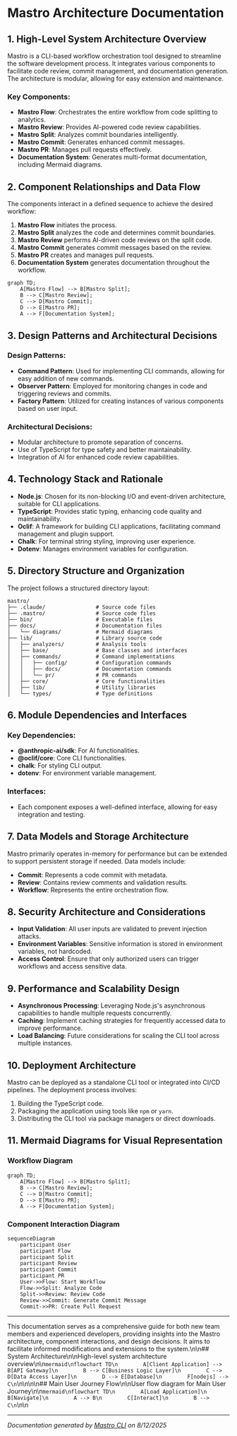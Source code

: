 <!---
This file was automatically generated by Mastro CLI
Generated on: 2025-08-12T04:13:22.988Z
Document type: architecture
Title: Architecture Documentation
References: .claude/settings.local.json, .mastro/analytics.json, lib/commands/config.d.ts, lib/commands/config.d.ts.map, lib/commands/config.js, lib/commands/config.js.map, lib/commands/config/init.d.ts, lib/commands/config/init.d.ts.map, lib/commands/config/init.js, lib/commands/config/init.js.map, lib/commands/config/interactive.d.ts, lib/commands/config/interactive.d.ts.map, lib/commands/config/interactive.js, lib/commands/config/interactive.js.map, lib/lib/config.d.ts, lib/lib/config.d.ts.map, lib/lib/config.js, lib/lib/config.js.map, mastro-vscode/.eslintrc.json, mastro-vscode/package-lock.json, mastro-vscode/package.json, mastro-vscode/tsconfig.json, src/commands/config.ts, src/commands/config/init.ts, src/commands/config/interactive.ts, src/lib/config.ts, bin/run.js, lib/index.d.ts, lib/index.d.ts.map, lib/index.js, lib/index.js.map, lib/analyzers/change-detector.d.ts, lib/analyzers/change-detector.d.ts.map, lib/analyzers/change-detector.js, lib/analyzers/change-detector.js.map, lib/analyzers/impact-analyzer.d.ts

To prevent this file from being overwritten, add custom content
between the CUSTOM_START and CUSTOM_END markers below.
--->

# Mastro Architecture Documentation

## 1. High-Level System Architecture Overview

Mastro is a CLI-based workflow orchestration tool designed to streamline the software development process. It integrates various components to facilitate code review, commit management, and documentation generation. The architecture is modular, allowing for easy extension and maintenance.

### Key Components:
- **Mastro Flow**: Orchestrates the entire workflow from code splitting to analytics.
- **Mastro Review**: Provides AI-powered code review capabilities.
- **Mastro Split**: Analyzes commit boundaries intelligently.
- **Mastro Commit**: Generates enhanced commit messages.
- **Mastro PR**: Manages pull requests effectively.
- **Documentation System**: Generates multi-format documentation, including Mermaid diagrams.

## 2. Component Relationships and Data Flow

The components interact in a defined sequence to achieve the desired workflow:

1. **Mastro Flow** initiates the process.
2. **Mastro Split** analyzes the code and determines commit boundaries.
3. **Mastro Review** performs AI-driven code reviews on the split code.
4. **Mastro Commit** generates commit messages based on the review.
5. **Mastro PR** creates and manages pull requests.
6. **Documentation System** generates documentation throughout the workflow.

```mermaid
graph TD;
    A[Mastro Flow] --> B[Mastro Split];
    B --> C[Mastro Review];
    C --> D[Mastro Commit];
    D --> E[Mastro PR];
    A --> F[Documentation System];
```

## 3. Design Patterns and Architectural Decisions

### Design Patterns:
- **Command Pattern**: Used for implementing CLI commands, allowing for easy addition of new commands.
- **Observer Pattern**: Employed for monitoring changes in code and triggering reviews and commits.
- **Factory Pattern**: Utilized for creating instances of various components based on user input.

### Architectural Decisions:
- Modular architecture to promote separation of concerns.
- Use of TypeScript for type safety and better maintainability.
- Integration of AI for enhanced code review capabilities.

## 4. Technology Stack and Rationale

- **Node.js**: Chosen for its non-blocking I/O and event-driven architecture, suitable for CLI applications.
- **TypeScript**: Provides static typing, enhancing code quality and maintainability.
- **Oclif**: A framework for building CLI applications, facilitating command management and plugin support.
- **Chalk**: For terminal string styling, improving user experience.
- **Dotenv**: Manages environment variables for configuration.

## 5. Directory Structure and Organization

The project follows a structured directory layout:

```
mastro/
├── .claude/                # Source code files
├── .mastro/                # Source code files
├── bin/                    # Executable files
├── docs/                   # Documentation files
│   └── diagrams/           # Mermaid diagrams
├── lib/                    # Library source code
│   ├── analyzers/          # Analysis tools
│   ├── base/               # Base classes and interfaces
│   ├── commands/           # Command implementations
│   │   ├── config/         # Configuration commands
│   │   ├── docs/           # Documentation commands
│   │   └── pr/             # PR commands
│   ├── core/               # Core functionalities
│   ├── lib/                # Utility libraries
│   └── types/              # Type definitions
```

## 6. Module Dependencies and Interfaces

### Key Dependencies:
- **@anthropic-ai/sdk**: For AI functionalities.
- **@oclif/core**: Core CLI functionalities.
- **chalk**: For styling CLI output.
- **dotenv**: For environment variable management.

### Interfaces:
- Each component exposes a well-defined interface, allowing for easy integration and testing.

## 7. Data Models and Storage Architecture

Mastro primarily operates in-memory for performance but can be extended to support persistent storage if needed. Data models include:

- **Commit**: Represents a code commit with metadata.
- **Review**: Contains review comments and validation results.
- **Workflow**: Represents the entire orchestration flow.

## 8. Security Architecture and Considerations

- **Input Validation**: All user inputs are validated to prevent injection attacks.
- **Environment Variables**: Sensitive information is stored in environment variables, not hardcoded.
- **Access Control**: Ensure that only authorized users can trigger workflows and access sensitive data.

## 9. Performance and Scalability Design

- **Asynchronous Processing**: Leveraging Node.js's asynchronous capabilities to handle multiple requests concurrently.
- **Caching**: Implement caching strategies for frequently accessed data to improve performance.
- **Load Balancing**: Future considerations for scaling the CLI tool across multiple instances.

## 10. Deployment Architecture

Mastro can be deployed as a standalone CLI tool or integrated into CI/CD pipelines. The deployment process involves:

1. Building the TypeScript code.
2. Packaging the application using tools like `npm` or `yarn`.
3. Distributing the CLI tool via package managers or direct downloads.

## 11. Mermaid Diagrams for Visual Representation

### Workflow Diagram
```mermaid
graph TD;
    A[Mastro Flow] --> B[Mastro Split];
    B --> C[Mastro Review];
    C --> D[Mastro Commit];
    D --> E[Mastro PR];
    A --> F[Documentation System];
```

### Component Interaction Diagram
```mermaid
sequenceDiagram
    participant User
    participant Flow
    participant Split
    participant Review
    participant Commit
    participant PR
    User->>Flow: Start Workflow
    Flow->>Split: Analyze Code
    Split->>Review: Review Code
    Review->>Commit: Generate Commit Message
    Commit->>PR: Create Pull Request
```

---

This documentation serves as a comprehensive guide for both new team members and experienced developers, providing insights into the Mastro architecture, component interactions, and design decisions. It aims to facilitate informed modifications and extensions to the system.\n\n## System Architecture\n\nHigh-level system architecture overview\n\n```mermaid\nflowchart TD\n        A[Client Application] --> B[API Gateway]\n        B --> C[Business Logic Layer]\n        C --> D[Data Access Layer]\n        D --> E[Database]\n        F[nodejs] --> C\n```\n\n\n\n## Main User Journey Flow\n\nUser flow diagram for Main User Journey\n\n```mermaid\nflowchart TD\n        A[Load Application]\n        B[Navigate]\n        A --> B\n        C[Interact]\n        B --> C\n```\n\n

---

<!-- CUSTOM_START -->
<!-- Add your custom content here - it will be preserved during regeneration -->
<!-- CUSTOM_END -->

*Documentation generated by [Mastro CLI](https://github.com/your-org/mastro) on 8/12/2025*